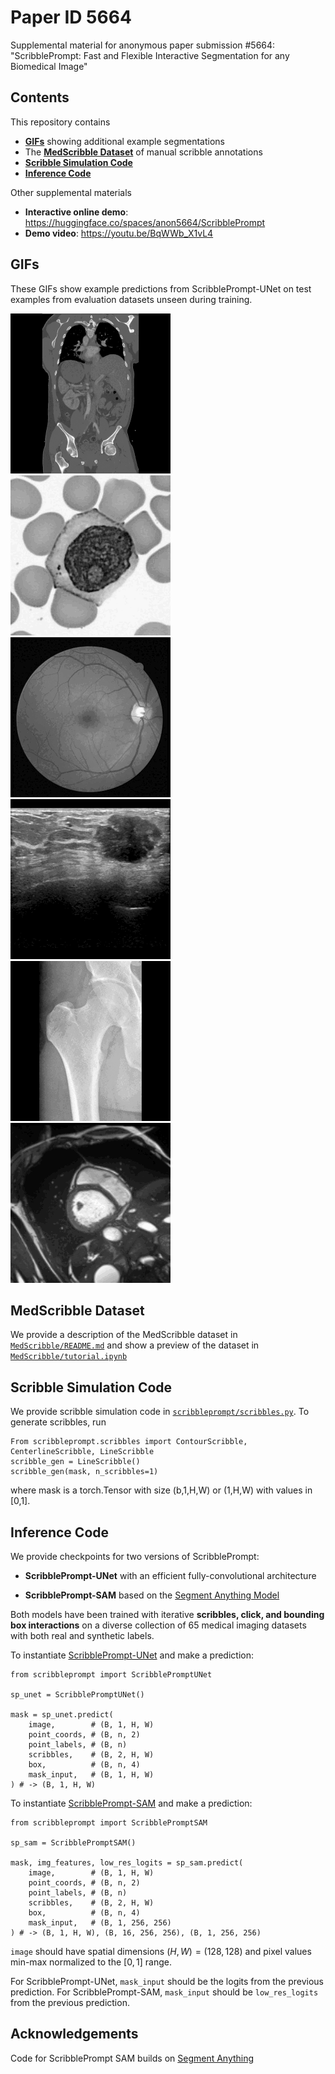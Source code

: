 # Paper ID 5664

Supplemental material for anonymous paper submission #5664: "ScribblePrompt: Fast and Flexible Interactive Segmentation for any Biomedical Image"

## Contents

This repository contains
* [**GIFs**](#gifs) showing additional example segmentations
* The [**MedScribble Dataset**](#medscribble-dataset) of manual scribble annotations
* [**Scribble Simulation Code**](#scribble-simulation-code)
* [**Inference Code**](#inference-code)

Other supplemental materials
* **Interactive online demo**: https://huggingface.co/spaces/anon5664/ScribblePrompt
* **Demo video**: https://youtu.be/BqWWb_X1vL4

## GIFs

These GIFs show example predictions from ScribblePrompt-UNet on test examples from evaluation datasets unseen during training.

![](https://github.com/anon5664/paper5664/blob/main/gifs/total_segmentator.gif)
![](https://github.com/anon5664/paper5664/blob/main/gifs/wbc.gif)
![](https://github.com/anon5664/paper5664/blob/main/gifs/drive.gif)
![](https://github.com/anon5664/paper5664/blob/main/gifs/buid.gif)
![](https://github.com/anon5664/paper5664/blob/main/gifs/hipxray.gif)
![](https://github.com/anon5664/paper5664/blob/main/gifs/acdc.gif)

## MedScribble Dataset

We provide a description of the MedScribble dataset in [`MedScribble/README.md`](https://github.com/anon5664/paper5664/blob/main/MedScribble/README.md) and show a preview of the dataset in [`MedScribble/tutorial.ipynb`](https://github.com/anon5664/paper5664/blob/main/MedScribble/tutorial.ipynb)

## Scribble Simulation Code

We provide scribble simulation code in [`scribbleprompt/scribbles.py`](https://github.com/anon5664/paper5664/blob/main/scribbleprompt/scribbles.py). To generate scribbles, run

```
From scribbleprompt.scribbles import ContourScribble, CenterlineScribble, LineScribble
scribble_gen = LineScribble()
scribble_gen(mask, n_scribbles=1)
```
where mask is a torch.Tensor with size (b,1,H,W) or (1,H,W) with values in [0,1].

## Inference Code  

We provide checkpoints for two versions of ScribblePrompt:

* **ScribblePrompt-UNet** with an efficient fully-convolutional architecture  

* **ScribblePrompt-SAM** based on the [Segment Anything Model](https://github.com/facebookresearch/segment-anything)

Both models have been trained with iterative **scribbles, click, and bounding box interactions** on a diverse collection of 65 medical imaging datasets with both real and synthetic labels. 

To instantiate [ScribblePrompt-UNet](https://github.com/anon5664/paper5664/blob/main/scribbleprompt/unet.py) and make a prediction:
```
from scribbleprompt import ScribblePromptUNet

sp_unet = ScribblePromptUNet()

mask = sp_unet.predict(
    image,        # (B, 1, H, W) 
    point_coords, # (B, n, 2)
    point_labels, # (B, n)
    scribbles,    # (B, 2, H, W)
    box,          # (B, n, 4)
    mask_input,   # (B, 1, H, W)
) # -> (B, 1, H, W) 
```

To instantiate [ScribblePrompt-SAM](https://github.com/anon5664/paper5664/blob/main/scribbleprompt/sam.py) and make a prediction:
```
from scribbleprompt import ScribblePromptSAM

sp_sam = ScribblePromptSAM()

mask, img_features, low_res_logits = sp_sam.predict(
    image,        # (B, 1, H, W) 
    point_coords, # (B, n, 2)
    point_labels, # (B, n)
    scribbles,    # (B, 2, H, W)
    box,          # (B, n, 4)
    mask_input,   # (B, 1, 256, 256)
) # -> (B, 1, H, W), (B, 16, 256, 256), (B, 1, 256, 256)

```
`image` should have spatial dimensions $(H,W) = (128,128)$ and pixel values min-max normalized to the $[0,1]$ range. 

For ScribblePrompt-UNet, `mask_input` should be the logits from the previous prediction. For ScribblePrompt-SAM, `mask_input` should be `low_res_logits` from the previous prediction. 

## Acknowledgements

Code for ScribblePrompt SAM builds on [Segment Anything](https://github.com/facebookresearch/segment-anything) 
